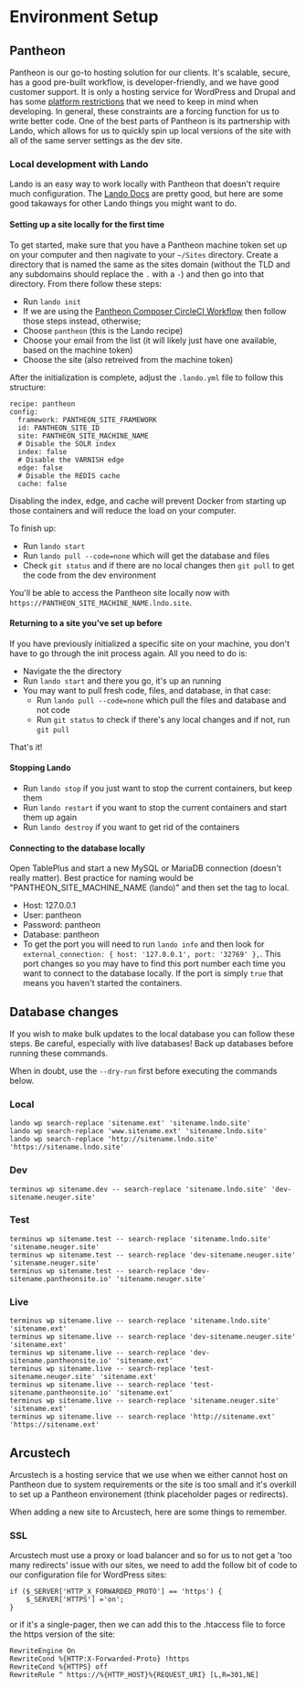 # Environment Setup

## Pantheon

Pantheon is our go-to hosting solution for our clients. It's scalable, secure, has a good pre-built workflow, is developer-friendly, and we have good customer support. It is only a hosting service for WordPress and Drupal and has some [platform restrictions](https://pantheon.io/docs/platform-considerations) that we need to keep in mind when developing. In general, these constraints are a forcing function for us to write better code. One of the best parts of Pantheon is its partnership with Lando, which allows for us to quickly spin up local versions of the site with all of the same server settings as the dev site.

### Local development with Lando

Lando is an easy way to work locally with Pantheon that doesn't require much configuration. The [Lando Docs](https://docs.lando.dev/config/pantheon.html) are pretty good, but here are some good takaways for other Lando things you might want to do.

#### Setting up a site locally for the first time

To get started, make sure that you have a Pantheon machine token set up on your computer and then nagivate to your `~/Sites` directory. Create a directory that is named the same as the sites domain (without the TLD and any subdomains should replace the `.` with a `-`) and then go into that directory. From there follow these steps:
* Run `lando init`
* If we are using the [Pantheon Composer CircleCI Workflow](https://github.com/neuger-digital/digital-team-standards/blob/master/environment-setup/pantheon-composer-workflow.md) then follow those steps instead, otherwise;
* Choose `pantheon` (this is the Lando recipe)
* Choose your email from the list (it will likely just have one available, based on the machine token)
* Choose the site (also retreived from the machine token)

After the initialization is complete, adjust the `.lando.yml` file to follow this structure:
```
recipe: pantheon
config:
  framework: PANTHEON_SITE_FRAMEWORK
  id: PANTHEON_SITE_ID
  site: PANTHEON_SITE_MACHINE_NAME
  # Disable the SOLR index
  index: false
  # Disable the VARNISH edge
  edge: false
  # Disable the REDIS cache
  cache: false
```
Disabling the index, edge, and cache will prevent Docker from starting up those containers and will reduce the load on your computer.

To finish up:
* Run `lando start`
* Run `lando pull --code=none` which will get the database and files
* Check `git status` and if there are no local changes then `git pull` to get the code from the dev environment

You'll be able to access the Pantheon site locally now with `https://PANTHEON_SITE_MACHINE_NAME.lndo.site`.

#### Returning to a site you've set up before

If you have previously initialized a specific site on your machine, you don't have to go through the init process again. All you need to do is:
* Navigate the the directory
* Run `lando start` and there you go, it's up an running
* You may want to pull fresh code, files, and database, in that case:
	* Run `lando pull --code=none` which pull the files and database and not code
	* Run `git status` to check if there's any local changes and if not, run `git pull`

That's it!

#### Stopping Lando

* Run `lando stop` if you just want to stop the current containers, but keep them
* Run `lando restart` if you want to stop the current containers and start them up again
* Run `lando destroy` if you want to get rid of the containers

#### Connecting to the database locally

Open TablePlus and start a new MySQL or MariaDB connection (doesn't really matter). Best practice for naming would be "PANTHEON_SITE_MACHINE_NAME (lando)" and then set the tag to local. 
* Host: 127.0.0.1
* User: pantheon
* Password: pantheon
* Database: pantheon
* To get the port you will need to run `lando info` and then look for `external_connection: { host: '127.0.0.1', port: '32769' },`. This port changes so you may have to find this port number each time you want to connect to the database locally. If the port is simply `true` that means you haven't started the containers.

## Database changes

If you wish to make bulk updates to the local database you can follow these steps. Be careful, especially with live databases! Back up databases before running these commands.

When in doubt, use the `--dry-run` first before executing the commands below.

### Local

```
lando wp search-replace 'sitename.ext' 'sitename.lndo.site'
lando wp search-replace 'www.sitename.ext' 'sitename.lndo.site'
lando wp search-replace 'http://sitename.lndo.site' 'https://sitename.lndo.site'
```

### Dev

```
terminus wp sitename.dev -- search-replace 'sitename.lndo.site' 'dev-sitename.neuger.site'
```

### Test

```
terminus wp sitename.test -- search-replace 'sitename.lndo.site' 'sitename.neuger.site'
terminus wp sitename.test -- search-replace 'dev-sitename.neuger.site' 'sitename.neuger.site'
terminus wp sitename.test -- search-replace 'dev-sitename.pantheonsite.io' 'sitename.neuger.site'
```

### Live

```
terminus wp sitename.live -- search-replace 'sitename.lndo.site' 'sitename.ext'
terminus wp sitename.live -- search-replace 'dev-sitename.neuger.site' 'sitename.ext'
terminus wp sitename.live -- search-replace 'dev-sitename.pantheonsite.io' 'sitename.ext'
terminus wp sitename.live -- search-replace 'test-sitename.neuger.site' 'sitename.ext'
terminus wp sitename.live -- search-replace 'test-sitename.pantheonsite.io' 'sitename.ext'
terminus wp sitename.live -- search-replace 'sitename.neuger.site' 'sitename.ext'
terminus wp sitename.live -- search-replace 'http://sitename.ext' 'https://sitename.ext'

```

## Arcustech

Arcustech is a hosting service that we use when we either cannot host on Pantheon due to system requirements or the site is too small and it's overkill to set up a Pantheon environement (think placeholder pages or redirects).

When adding a new site to Arcustech, here are some things to remember.

### SSL

Arcustech must use a proxy or load balancer and so for us to not get a 'too many redirects' issue with our sites, we need to add the follow bit of code to our configuration file for WordPress sites:

```
if ($_SERVER['HTTP_X_FORWARDED_PROTO'] == 'https') {
	$_SERVER['HTTPS'] ='on';
}
```

or if it's a single-pager, then we can add this to the .htaccess file to force the https version of the site:

```
RewriteEngine On
RewriteCond %{HTTP:X-Forwarded-Proto} !https
RewriteCond %{HTTPS} off
RewriteRule ^ https://%{HTTP_HOST}%{REQUEST_URI} [L,R=301,NE]
```
